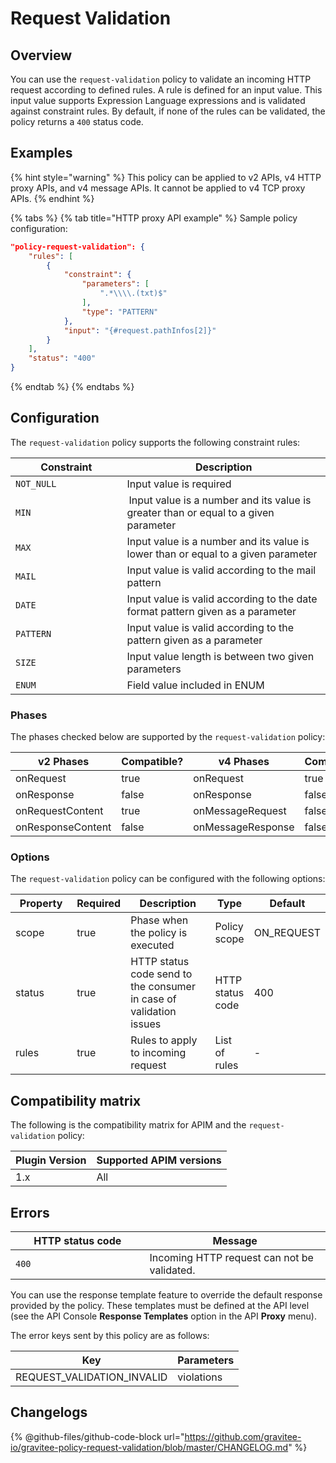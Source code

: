 # Request Validation

## Overview

You can use the `request-validation` policy to validate an incoming HTTP request according to defined rules. A rule is defined for an input value. This input value supports Expression Language expressions and is validated against constraint rules. By default, if none of the rules can be validated, the policy returns a `400` status code.

## Examples

{% hint style="warning" %}
This policy can be applied to v2 APIs, v4 HTTP proxy APIs, and v4 message APIs. It cannot be applied to v4 TCP proxy APIs.
{% endhint %}

{% tabs %}
{% tab title="HTTP proxy API example" %}
Sample policy configuration:

```json
"policy-request-validation": {
    "rules": [
        {
            "constraint": {
                "parameters": [
                    ".*\\\\.(txt)$"
                ],
                "type": "PATTERN"
            },
            "input": "{#request.pathInfos[2]}"
        }
    ],
    "status": "400"
}
```
{% endtab %}
{% endtabs %}

## Configuration

The `request-validation` policy supports the following constraint rules:

<table><thead><tr><th width="162.5">Constraint</th><th>Description</th></tr></thead><tbody><tr><td><code>NOT_NULL</code></td><td>Input value is required</td></tr><tr><td><code>MIN</code></td><td> Input value is a number and its value is greater than or equal to a given parameter</td></tr><tr><td><code>MAX</code></td><td>Input value is a number and its value is lower than or equal to a given parameter</td></tr><tr><td><code>MAIL</code></td><td>Input value is valid according to the mail pattern</td></tr><tr><td><code>DATE</code></td><td>Input value is valid according to the date format pattern given as a parameter</td></tr><tr><td><code>PATTERN</code></td><td>Input value is valid according to the pattern given as a parameter</td></tr><tr><td><code>SIZE</code></td><td>Input value length is between two given parameters</td></tr><tr><td><code>ENUM</code></td><td>Field value included in ENUM</td></tr></tbody></table>

### Phases

The phases checked below are supported by the `request-validation` policy:

<table data-full-width="false"><thead><tr><th width="209">v2 Phases</th><th width="139" data-type="checkbox">Compatible?</th><th width="196.41136671177264">v4 Phases</th><th data-type="checkbox">Compatible?</th></tr></thead><tbody><tr><td>onRequest</td><td>true</td><td>onRequest</td><td>true</td></tr><tr><td>onResponse</td><td>false</td><td>onResponse</td><td>false</td></tr><tr><td>onRequestContent</td><td>true</td><td>onMessageRequest</td><td>false</td></tr><tr><td>onResponseContent</td><td>false</td><td>onMessageResponse</td><td>false</td></tr></tbody></table>

### Options

The `request-validation` policy can be configured with the following options:

<table><thead><tr><th width="128">Property</th><th data-type="checkbox">Required</th><th width="216">Description</th><th>Type</th><th>Default</th></tr></thead><tbody><tr><td>scope</td><td>true</td><td>Phase when the policy is executed</td><td>Policy scope</td><td>ON_REQUEST</td></tr><tr><td>status</td><td>true</td><td>HTTP status code send to the consumer in case of validation issues</td><td>HTTP status code</td><td>400</td></tr><tr><td>rules</td><td>true</td><td>Rules to apply to incoming request</td><td>List of rules</td><td>-</td></tr></tbody></table>

## Compatibility matrix

The following is the compatibility matrix for APIM and the `request-validation` policy:

<table data-full-width="false"><thead><tr><th>Plugin Version</th><th>Supported APIM versions</th></tr></thead><tbody><tr><td>1.x</td><td>All</td></tr></tbody></table>

## Errors

<table><thead><tr><th width="198.5">HTTP status code</th><th>Message</th></tr></thead><tbody><tr><td><code>400</code></td><td>Incoming HTTP request can not be validated.</td></tr></tbody></table>

You can use the response template feature to override the default response provided by the policy. These templates must be defined at the API level (see the API Console **Response Templates** option in the API **Proxy** menu).

The error keys sent by this policy are as follows:

| Key                          | Parameters |
| ---------------------------- | ---------- |
| REQUEST\_VALIDATION\_INVALID | violations |

## Changelogs

{% @github-files/github-code-block url="https://github.com/gravitee-io/gravitee-policy-request-validation/blob/master/CHANGELOG.md" %}
